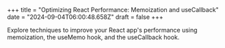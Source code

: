 +++
title = "Optimizing React Performance: Memoization and useCallback"
date = "2024-09-04T06:00:48.658Z"
draft = false
+++

  Explore techniques to improve your React app's performance using memoization, the useMemo hook, and the useCallback hook.
        